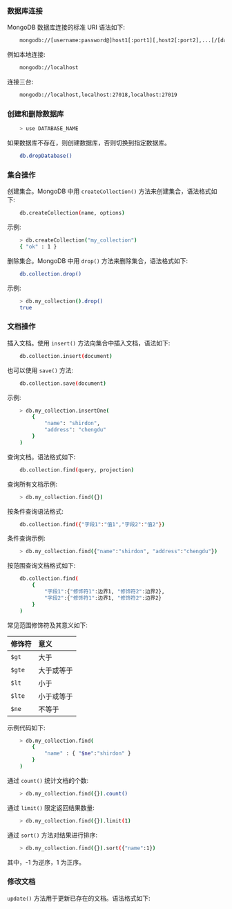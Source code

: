 
### 数据库连接

MongoDB 数据库连接的标准 URI 语法如下:
```sh
    mongodb://[username:password@]host1[:port1][,host2[:port2],...[/[database]][?options]]
```
例如本地连接:
```sh
    mongodb://localhost
```
连接三台:
```sh
    mongodb://localhost,localhost:27018,localhost:27019
```

### 创建和删除数据库

```sh
    > use DATABASE_NAME
```
如果数据库不存在，则创建数据库，否则切换到指定数据库。

```sh
    db.dropDatabase()
```

### 集合操作

创建集合。MongoDB 中用 `createCollection()` 方法来创建集合，语法格式如下:
```sh
    db.createCollection(name, options)
```
示例:
```sh
    > db.createCollection("my_collection")
    { "ok" : 1 }
```

删除集合。MongoDB 中用 `drop()` 方法来删除集合，语法格式如下:
```sh
    db.collection.drop()
```
示例:
```sh
    > db.my_collection().drop()
    true
```

### 文档操作

插入文档。使用 `insert()` 方法向集合中插入文档，语法如下:
```sh
    db.collection.insert(document)
```
也可以使用 `save()` 方法:
```sh
    db.collection.save(document)
```
示例:
```sh
    > db.my_collection.insertOne(
        {
            "name": "shirdon",
            "address": "chengdu"
        }
    )
```

查询文档。语法格式如下:
```sh
    db.collection.find(query, projection)
```
查询所有文档示例:
```sh
    > db.my_collection.find({})
```
按条件查询语法格式:
```sh
    db.collection.find({"字段1":"值1","字段2":"值2"})
```
条件查询示例:
```sh
    > db.my_collection.find({"name":"shirdon", "address":"chengdu"})
```
按范围查询文档格式如下:
```sh
    db.collection.find(
        {
            "字段1":{"修饰符1":边界1, "修饰符2":边界2},
            "字段2":{"修饰符1":边界1, "修饰符2":边界2}
        }
    )
```
常见范围修饰符及其意义如下:

| 修饰符 | 意义 |
|:-------|:----|
| `$gt` | 大于 |
| `$gte` | 大于或等于 |
| `$lt` | 小于 |
| `$lte` | 小于或等于 |
| `$ne` | 不等于 |

示例代码如下:
```sh
    > db.my_collection.find(
        {
            "name" : { "$ne":"shirdon" }
        }
    )
```

通过 `count()` 统计文档的个数:
```sh
    > db.my_collection.find({}).count()
```

通过 `limit()` 限定返回结果数量:
```sh
    > db.my_collection.find({}).limit(1)
```

通过 `sort()` 方法对结果进行排序:
```sh
    > db.my_collection.find({}).sort({"name":1})
```
其中，-1 为逆序，1 为正序。

### 修改文档

`update()` 方法用于更新已存在的文档。语法格式如下:
```sh

```



